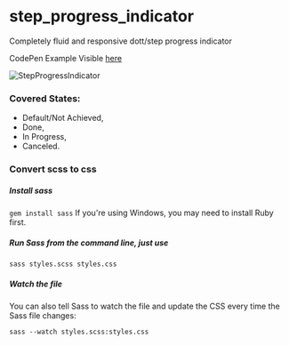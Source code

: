 # step_progress_indicator
Completely fluid and responsive dott/step progress indicator

CodePen Example Visible [here](https://codepen.io/jecazdero/pen/WaKzeM)

![StepProgressIndicator](https://s3.amazonaws.com/jzuploads/progress_indicator.png)

### Covered States:
- Default/Not Achieved, 
- Done, 
- In Progress, 
- Canceled.

### Convert scss to css

##### Install sass
```gem install sass```
If you're using Windows, you may need to install Ruby first.

##### Run Sass from the command line, just use
 ```sass styles.scss styles.css```

##### Watch the file
You can also tell Sass to watch the file and update the CSS every time the Sass file changes:

```sass --watch styles.scss:styles.css```

